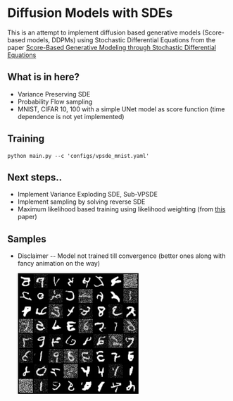 # Diffusion Models with SDEs

This is an attempt to implement diffusion based generative models (Score-based models, DDPMs) using Stochastic Differential Equations from the paper [Score-Based Generative Modeling through Stochastic Differential Equations](https://arxiv.org/abs/2011.13456)

## What is in here? 
* Variance Preserving SDE 
* Probability Flow sampling 
* MNIST, CIFAR 10, 100 with a simple UNet model as score function (time dependence is not yet implemented) 

## Training
```
python main.py --c 'configs/vpsde_mnist.yaml'
```

## Next steps..
* Implement Variance Exploding SDE, Sub-VPSDE
* Implement sampling by solving reverse SDE
* Maximum likelihood based training using likelihood weighting (from [this](https://arxiv.org/abs/2101.09258) paper) 

## Samples 
* Disclaimer -- Model not trained till convergence (better ones along with fancy animation on the way)

    ![Image](assets/sample.png)